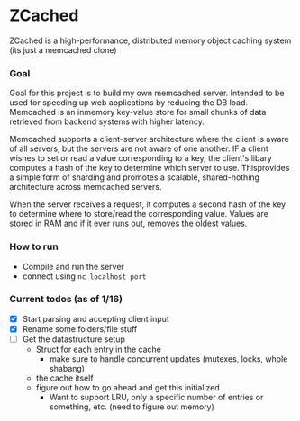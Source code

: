 # ZCached
ZCached is a high-performance, distributed memory object caching system (its just a memcached clone)

### Goal
Goal for this project is to build my own memcached server. Intended to be used for  speeding up web applications by reducing the DB load.
Memcached is an inmemory key-value store for small chunks of data retrieved from backend systems with higher latency. 


Memcached supports a client-server architecture where the client is aware of all servers, but the servers are not aware of one another.
IF a client wishes to set or read a value corresponding to a key, the client's libary computes a hash of the key to determine which server to use. Thisprovides a simple form of sharding and promotes a scalable, shared-nothing architecture across memcached servers.

When the server receives a request, it computes a second hash of the key to determine where to store/read the corresponding value. Values are stored in RAM and if it ever runs out, removes the oldest values. 

### How to run
- Compile and run the server
- connect using `nc localhost port`

### Current todos (as of 1/16) 
- [x] Start parsing and accepting client input
- [x] Rename some folders/file stuff
- [ ] Get the datastructure setup 
    - Struct for each entry in the cache
        - make sure to handle concurrent updates (mutexes, locks, whole shabang)
    - the cache itself 
    - figure out how to go ahead and get this initialized
        - Want to support LRU, only a specific number of entries or something, etc. (need to figure out memory) 
    
